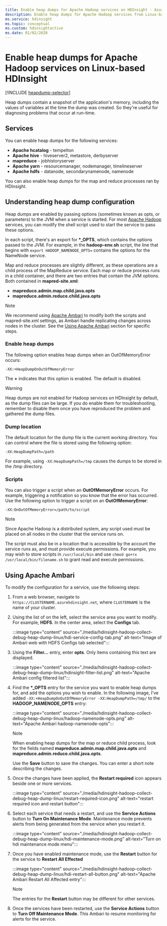 ```yaml
---
title: Enable heap dumps for Apache Hadoop services on HDInsight - Azure
description: Enable heap dumps for Apache Hadoop services from Linux-based HDInsight clusters for debugging and analysis.
ms.service: hdinsight
ms.topic: conceptual
ms.custom: hdinsightactive
ms.date: 01/02/2020
---
```


# Enable heap dumps for Apache Hadoop services on Linux-based HDInsight

[!INCLUDE [heapdump-selector](includes/hdinsight-selector-heap-dump.md)]

Heap dumps contain a snapshot of the application's memory, including the values of variables at the time the dump was created. So they're useful for diagnosing problems that occur at run-time.

## Services

You can enable heap dumps for the following services:

* **Apache hcatalog** - tempelton
* **Apache hive** - hiveserver2, metastore, derbyserver
* **mapreduce** - jobhistoryserver
* **Apache yarn** - resourcemanager, nodemanager, timelineserver
* **Apache hdfs** - datanode, secondarynamenode, namenode

You can also enable heap dumps for the map and reduce processes ran by HDInsight.

## Understanding heap dump configuration

Heap dumps are enabled by passing options (sometimes known as opts, or parameters) to the JVM when a service is started. For most [Apache Hadoop](https://hadoop.apache.org/) services, you can modify the shell script used to start the service to pass these options.

In each script, there's an export for **\*\_OPTS**, which contains the options passed to the JVM. For example, in the **hadoop-env.sh** script, the line that begins with `export HADOOP_NAMENODE_OPTS=` contains the options for the NameNode service.

Map and reduce processes are slightly different, as these operations are a child process of the MapReduce service. Each map or reduce process runs in a child container, and there are two entries that contain the JVM options. Both contained in **mapred-site.xml**:

* **mapreduce.admin.map.child.java.opts**
* **mapreduce.admin.reduce.child.java.opts**

> [!NOTE]  
> We recommend using [Apache Ambari](https://ambari.apache.org/) to modify both the scripts and mapred-site.xml settings, as Ambari handle replicating changes across nodes in the cluster. See the [Using Apache Ambari](#using-apache-ambari) section for specific steps.

### Enable heap dumps

The following option enables heap dumps when an OutOfMemoryError occurs:

`-XX:+HeapDumpOnOutOfMemoryError`

The **+** indicates that this option is enabled. The default is disabled.

> [!WARNING]  
> Heap dumps are not enabled for Hadoop services on HDInsight by default, as the dump files can be large. If you do enable them for troubleshooting, remember to disable them once you have reproduced the problem and gathered the dump files.

### Dump location

The default location for the dump file is the current working directory. You can control where the file is stored using the following option:

`-XX:HeapDumpPath=/path`

For example, using `-XX:HeapDumpPath=/tmp` causes the dumps to be stored in the /tmp directory.

### Scripts

You can also trigger a script when an **OutOfMemoryError** occurs. For example, triggering a notification so you know that the error has occurred. Use the following option to trigger a script on an __OutOfMemoryError__:

`-XX:OnOutOfMemoryError=/path/to/script`

> [!NOTE]  
> Since Apache Hadoop is a distributed system, any script used must be placed on all nodes in the cluster that the service runs on.
> 
> The script must also be in a location that is accessible by the account the service runs as, and must provide execute permissions. For example, you may wish to store scripts in `/usr/local/bin` and use `chmod go+rx /usr/local/bin/filename.sh` to grant read and execute permissions.

## Using Apache Ambari

To modify the configuration for a service, use the following steps:

1. From a web browser, navigate to `https://CLUSTERNAME.azurehdinsight.net`, where `CLUSTERNAME` is the name of your cluster.

2. Using the list of on the left, select the service area you want to modify. For example, **HDFS**. In the center area, select the **Configs** tab.

    :::image type="content" source="./media/hdinsight-hadoop-collect-debug-heap-dump-linux/hdi-service-config-tab.png" alt-text="Image of Ambari web with HDFS Configs tab selected":::

3. Using the **Filter...** entry, enter **opts**. Only items containing this text are displayed.

    :::image type="content" source="./media/hdinsight-hadoop-collect-debug-heap-dump-linux/hdinsight-filter-list.png" alt-text="Apache Ambari config filtered list":::

4. Find the **\*\_OPTS** entry for the service you want to enable heap dumps for, and add the options you wish to enable. In the following image, I've added `-XX:+HeapDumpOnOutOfMemoryError -XX:HeapDumpPath=/tmp/` to the **HADOOP\_NAMENODE\_OPTS** entry:

    :::image type="content" source="./media/hdinsight-hadoop-collect-debug-heap-dump-linux/hadoop-namenode-opts.png" alt-text="Apache Ambari hadoop-namenode-opts":::

   > [!NOTE]  
   > When enabling heap dumps for the map or reduce child process, look for the fields named **mapreduce.admin.map.child.java.opts** and **mapreduce.admin.reduce.child.java.opts**.

    Use the **Save** button to save the changes. You can enter a short note describing the changes.

5. Once the changes have been applied, the **Restart required** icon appears beside one or more services.

    :::image type="content" source="./media/hdinsight-hadoop-collect-debug-heap-dump-linux/restart-required-icon.png" alt-text="restart required icon and restart button":::

6. Select each service that needs a restart, and use the **Service Actions** button to **Turn On Maintenance Mode**. Maintenance mode prevents alerts from being generated from the service when you restart it.

    :::image type="content" source="./media/hdinsight-hadoop-collect-debug-heap-dump-linux/hdi-maintenance-mode.png" alt-text="Turn on hdi maintenance mode menu":::

7. Once you have enabled maintenance mode, use the **Restart** button for the service to **Restart All Effected**

    :::image type="content" source="./media/hdinsight-hadoop-collect-debug-heap-dump-linux/hdi-restart-all-button.png" alt-text="Apache Ambari Restart All Affected entry":::

   > [!NOTE]  
   > The entries for the **Restart** button may be different for other services.

8. Once the services have been restarted, use the **Service Actions** button to **Turn Off Maintenance Mode**. This Ambari to resume monitoring for alerts for the service.